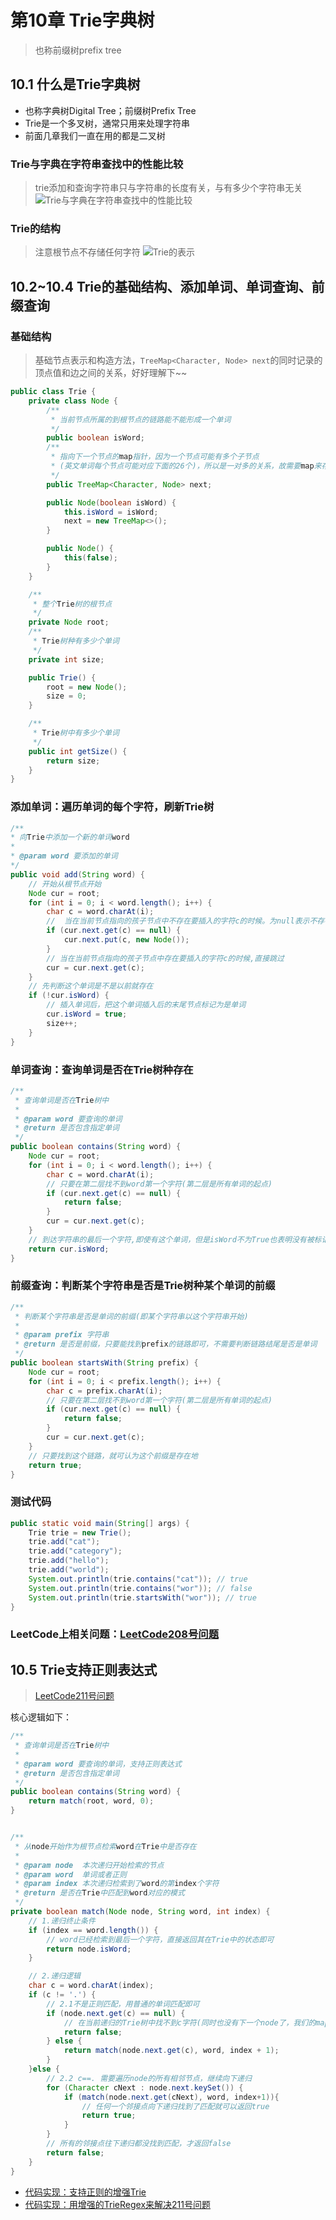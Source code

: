 # 第10章 Trie字典树
> 也称前缀树prefix tree
## 10.1 什么是Trie字典树
+ 也称字典树Digital Tree；前缀树Prefix Tree
+ Trie是一个多叉树，通常只用来处理字符串
+ 前面几章我们一直在用的都是二叉树

### Trie与字典在字符串查找中的性能比较
> trie添加和查询字符串只与字符串的长度有关，与有多少个字符串无关
![Trie与字典在字符串查找中的性能比较](images/第10章_Trie字典树/Trie与字典在字符串查找中的性能比较.png)

### Trie的结构
> 注意根节点不存储任何字符
![Trie的表示](images/第10章_Trie字典树/Trie的表示.png)

## 10.2~10.4 Trie的基础结构、添加单词、单词查询、前缀查询
### 基础结构
> 基础节点表示和构造方法，`TreeMap<Character, Node> next`的同时记录的顶点值和边之间的关系，好好理解下~~
```java
public class Trie {
    private class Node {
        /**
         * 当前节点所属的到根节点的链路能不能形成一个单词
         */
        public boolean isWord;
        /**
         * 指向下一个节点的map指针，因为一个节点可能有多个子节点
         * (英文单词每个节点可能对应下面的26个)，所以是一对多的关系，故需要map来存储
         */
        public TreeMap<Character, Node> next;

        public Node(boolean isWord) {
            this.isWord = isWord;
            next = new TreeMap<>();
        }

        public Node() {
            this(false);
        }
    }

    /**
     * 整个Trie树的根节点
     */
    private Node root;
    /**
     * Trie树种有多少个单词
     */
    private int size;

    public Trie() {
        root = new Node();
        size = 0;
    }

    /**
     * Trie树中有多少个单词
     */
    public int getSize() {
        return size;
    }
}
```
### 添加单词：遍历单词的每个字符，刷新Trie树
```java
/**
* 向Trie中添加一个新的单词word
*
* @param word 要添加的单词
*/
public void add(String word) {
    // 开始从根节点开始
    Node cur = root;
    for (int i = 0; i < word.length(); i++) {
        char c = word.charAt(i);
        //  当在当前节点指向的孩子节点中不存在要插入的字符c的时候。为null表示不存在，把字符串作为新的Trie节点插入
        if (cur.next.get(c) == null) {
            cur.next.put(c, new Node());
        }
        // 当在当前节点指向的孩子节点中存在要插入的字符c的时候,直接跳过
        cur = cur.next.get(c);
    }
    // 先判断这个单词是不是以前就存在
    if (!cur.isWord) {
        // 插入单词后，把这个单词插入后的末尾节点标记为是单词
        cur.isWord = true;
        size++;
    }
}    
```

### 单词查询：查询单词是否在Trie树种存在
```java
/**
 * 查询单词是否在Trie树中
 *
 * @param word 要查询的单词
 * @return 是否包含指定单词
 */
public boolean contains(String word) {
    Node cur = root;
    for (int i = 0; i < word.length(); i++) {
        char c = word.charAt(i);
        // 只要在第二层找不到word第一个字符(第二层是所有单词的起点)
        if (cur.next.get(c) == null) {
            return false;
        }
        cur = cur.next.get(c);
    }
    // 到达字符串的最后一个字符,即使有这个单词，但是isWord不为True也表明没有被标记过。不算包含这个单词
    return cur.isWord;
}
```

### 前缀查询：判断某个字符串是否是Trie树种某个单词的前缀
```java
/**
 * 判断某个字符串是否是单词的前缀(即某个字符串以这个字符串开始)
 *
 * @param prefix 字符串
 * @return 是否是前缀，只要能找到prefix的链路即可，不需要判断链路结尾是否是单词
 */
public boolean startsWith(String prefix) {
    Node cur = root;
    for (int i = 0; i < prefix.length(); i++) {
        char c = prefix.charAt(i);
        // 只要在第二层找不到word第一个字符(第二层是所有单词的起点)
        if (cur.next.get(c) == null) {
            return false;
        }
        cur = cur.next.get(c);
    }
    // 只要找到这个链路，就可认为这个前缀是存在地
    return true;
}
```

### 测试代码
```java
public static void main(String[] args) {
    Trie trie = new Trie();
    trie.add("cat");
    trie.add("category");
    trie.add("hello");
    trie.add("world");
    System.out.println(trie.contains("cat")); // true
    System.out.println(trie.contains("wor")); // false
    System.out.println(trie.startsWith("wor")); // true
}
```

### LeetCode上相关问题：[LeetCode208号问题](https://leetcode-cn.com/problems/implement-trie-prefix-tree/)

## 10.5 Trie支持正则表达式
> [LeetCode211号问题](https://leetcode-cn.com/problems/add-and-search-word-data-structure-design/)

核心逻辑如下：
```java
/**
 * 查询单词是否在Trie树中
 *
 * @param word 要查询的单词，支持正则表达式
 * @return 是否包含指定单词
 */
public boolean contains(String word) {
    return match(root, word, 0);
}


/**
 * 从node开始作为根节点检索word在Trie中是否存在
 *
 * @param node  本次递归开始检索的节点
 * @param word  单词或者正则
 * @param index 本次递归检索到了word的第index个字符
 * @return 是否在Trie中匹配到word对应的模式
 */
private boolean match(Node node, String word, int index) {
    // 1.递归终止条件
    if (index == word.length()) {
        // word已经检索到最后一个字符，直接返回其在Trie中的状态即可
        return node.isWord;
    }

    // 2.递归逻辑
    char c = word.charAt(index);
    if (c != '.') {
        // 2.1不是正则匹配，用普通的单词匹配即可
        if (node.next.get(c) == null) {
            // 在当前递归的Trie树中找不到c字符(同时也没有下一个node了，我们的map实际是起到记录当前节点值和下一个节点的指针地作用)，则匹配失败(前面层的递归都匹配上了)
            return false;
        } else {
            return match(node.next.get(c), word, index + 1);
        }
    }else {
        // 2.2 c==. 需要遍历node的所有相邻节点，继续向下递归
        for (Character cNext : node.next.keySet()) {
            if (match(node.next.get(cNext), word, index+1)){
                // 任何一个邻接点向下递归找到了匹配就可以返回true
                return true;
            }
        }
        // 所有的邻接点往下递归都没找到匹配，才返回false
        return false;
    }
}
```

+ [代码实现：支持正则的增强Trie](src/main/java/Chapter10Trie/Section5Leetcode211TrieAndPatternMatch/TrieRegex.java)
+ [代码实现：用增强的TrieRegex来解决211号问题](src/main/java/Chapter10Trie/Section5Leetcode211TrieAndPatternMatch/WordDictionary.java)